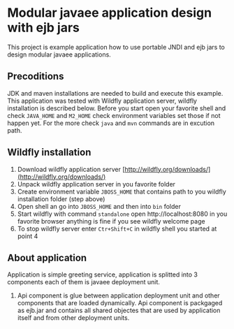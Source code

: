 # Modular javaee application design with ejb jars
This project is example application how to use portable JNDI and ejb jars to
design modular javaee applications.

## Precoditions
JDK and maven installations are needed to build and execute this example. 
This application was tested with Wildfly application server, wildfly 
installation is described below. Before you start open your favorite shell
and check ``JAVA_HOME`` and ``M2_HOME`` check environment variables set those
if not happen yet. For the more check ``java`` and ``mvn`` commands are in 
excution path.

## Wildfly installation
1. Download wildfly application server
   [http://wildfly.org/downloads/](http://wildfly.org/downloads/)
2. Unpack wildfly application server in you favorite folder
3. Create environment variable ``JBOSS_HOME`` that contains path to you 
   wildfly installation folder (step above)
4. Open shell an go into ``JBOSS_HOME`` and then into ``bin`` folder
5. Start wildfly with command ``standalone`` open http://localhost:8080
   in you favorite browser anything is fine if you see wildfly welcome page
6. To stop wildfly server enter ``Ctr+Shift+C`` in wildfly shell you started
   at point 4


## About application
Application is simple greeting service, application is splitted into 3 components
each of them is javaee deployment unit.
1. Api component is glue between application deployment unit and other components
   that are loaded dynamically. Api component is packgaged as ejb.jar and
   contains all shared objectes that are used by application itself and from
   other deployment units.
